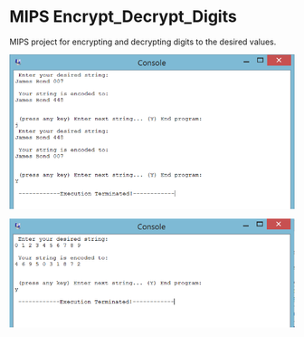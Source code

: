 # MIPS Encrypt_Decrypt_Digits

MIPS project for encrypting and decrypting digits to the desired values.

![alt text](https://github.com/pstockton/Simple-Programs/blob/master/MIPS/Encrypt_Decrypt_Digits/Run%20Screenshot.PNG)

![alt text](https://github.com/pstockton/Simple-Programs/blob/master/MIPS/Encrypt_Decrypt_Digits/Run%20Screenshot2.PNG)
